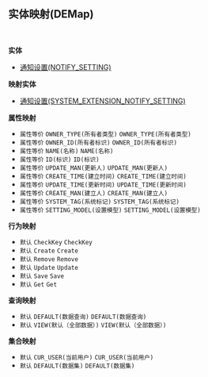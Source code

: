 ## 实体映射(DEMap) <!-- {docsify-ignore-all} -->



<br>

<p class="panel-title"><b>实体</b></p>

* [通知设置(NOTIFY_SETTING)](module/Base/NOTIFY_SETTING)

<p class="panel-title"><b>映射实体</b></p>

* [通知设置(SYSTEM_EXTENSION_NOTIFY_SETTING)](module/extension/SYSTEM_EXTENSION_NOTIFY_SETTING)


<p class="panel-title"><b>属性映射</b></p>

* `属性等价`
`OWNER_TYPE(所有者类型)` <i class="fa fa-angle-double-right"/></i> `OWNER_TYPE(所有者类型)`
* `属性等价`
`OWNER_ID(所有者标识)` <i class="fa fa-angle-double-right"/></i> `OWNER_ID(所有者标识)`
* `属性等价`
`NAME(名称)` <i class="fa fa-angle-double-right"/></i> `NAME(名称)`
* `属性等价`
`ID(标识)` <i class="fa fa-angle-double-right"/></i> `ID(标识)`
* `属性等价`
`UPDATE_MAN(更新人)` <i class="fa fa-angle-double-right"/></i> `UPDATE_MAN(更新人)`
* `属性等价`
`CREATE_TIME(建立时间)` <i class="fa fa-angle-double-right"/></i> `CREATE_TIME(建立时间)`
* `属性等价`
`UPDATE_TIME(更新时间)` <i class="fa fa-angle-double-right"/></i> `UPDATE_TIME(更新时间)`
* `属性等价`
`CREATE_MAN(建立人)` <i class="fa fa-angle-double-right"/></i> `CREATE_MAN(建立人)`
* `属性等价`
`SYSTEM_TAG(系统标记)` <i class="fa fa-angle-double-right"/></i> `SYSTEM_TAG(系统标记)`
* `属性等价`
`SETTING_MODEL(设置模型)` <i class="fa fa-angle-double-right"/></i> `SETTING_MODEL(设置模型)`

<p class="panel-title"><b>行为映射</b></p>

* `默认`
`CheckKey` <i class="fa fa-angle-double-right"/></i> `CheckKey`
* `默认`
`Create` <i class="fa fa-angle-double-right"/></i> `Create`
* `默认`
`Remove` <i class="fa fa-angle-double-right"/></i> `Remove`
* `默认`
`Update` <i class="fa fa-angle-double-right"/></i> `Update`
* `默认`
`Save` <i class="fa fa-angle-double-right"/></i> `Save`
* `默认`
`Get` <i class="fa fa-angle-double-right"/></i> `Get`

<p class="panel-title"><b>查询映射</b></p>

* `默认`
`DEFAULT(数据查询)` <i class="fa fa-angle-double-right"/></i> `DEFAULT(数据查询)` 
* `默认`
`VIEW(默认（全部数据）)` <i class="fa fa-angle-double-right"/></i> `VIEW(默认（全部数据）)` 

<p class="panel-title"><b>集合映射</b></p>

* `默认`
`CUR_USER(当前用户)` <i class="fa fa-angle-double-right"/></i> `CUR_USER(当前用户)` 
* `默认`
`DEFAULT(数据集)` <i class="fa fa-angle-double-right"/></i> `DEFAULT(数据集)` 

